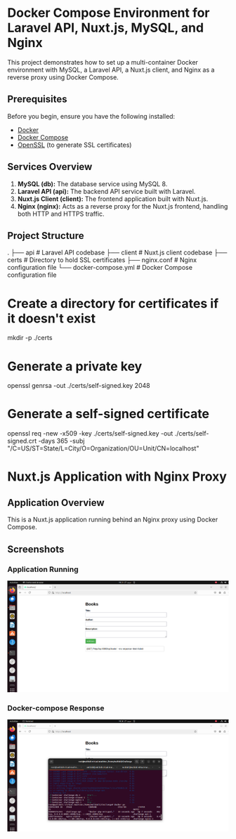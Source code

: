 # Docker Compose Environment for Laravel API, Nuxt.js, MySQL, and Nginx

This project demonstrates how to set up a multi-container Docker environment with MySQL, a Laravel API, a Nuxt.js client, and Nginx as a reverse proxy using Docker Compose.

## Prerequisites

Before you begin, ensure you have the following installed:

- [Docker](https://docs.docker.com/get-docker/)
- [Docker Compose](https://docs.docker.com/compose/install/)
- [OpenSSL](https://www.openssl.org/) (to generate SSL certificates)

## Services Overview

1. **MySQL (db):** The database service using MySQL 8.
2. **Laravel API (api):** The backend API service built with Laravel.
3. **Nuxt.js Client (client):** The frontend application built with Nuxt.js.
4. **Nginx (nginx):** Acts as a reverse proxy for the Nuxt.js frontend, handling both HTTP and HTTPS traffic.

## Project Structure
. ├── api # Laravel API codebase ├── client # Nuxt.js client codebase ├── certs # Directory to hold SSL certificates ├── nginx.conf # Nginx configuration file └── docker-compose.yml # Docker Compose configuration file

# Create a directory for certificates if it doesn't exist
mkdir -p ./certs

# Generate a private key
openssl genrsa -out ./certs/self-signed.key 2048

# Generate a self-signed certificate
openssl req -new -x509 -key ./certs/self-signed.key -out ./certs/self-signed.crt -days 365 -subj "/C=US/ST=State/L=City/O=Organization/OU=Unit/CN=localhost"




# Nuxt.js Application with Nginx Proxy

## Application Overview
This is a Nuxt.js application running behind an Nginx proxy using Docker Compose.

## Screenshots

### Application Running
![Home Page](./screenshots/homepage.png)

### Docker-compose Response
![docker-compose](./screenshots/docker-compose-running.png)

